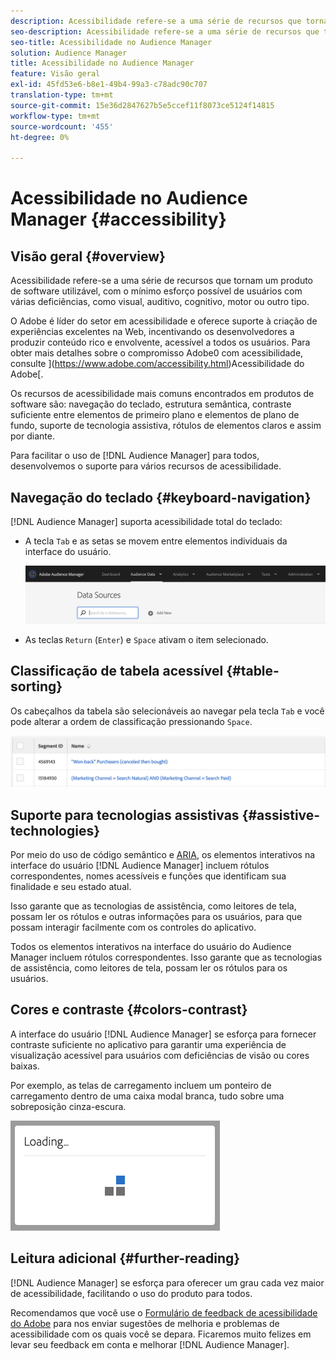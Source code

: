 ```yaml
---
description: Acessibilidade refere-se a uma série de recursos que tornam um produto de software utilizável, com o mínimo esforço possível de usuários com várias deficiências, como visual, auditivo, cognitivo, motor ou outro tipo.
seo-description: Acessibilidade refere-se a uma série de recursos que tornam um produto de software utilizável, com o mínimo esforço possível de usuários com várias deficiências, como visual, auditivo, cognitivo, motor ou outro tipo.
seo-title: Acessibilidade no Audience Manager
solution: Audience Manager
title: Acessibilidade no Audience Manager
feature: Visão geral
exl-id: 45fd53e6-b8e1-49b4-99a3-c78adc90c707
translation-type: tm+mt
source-git-commit: 15e36d2847627b5e5ccef11f8073ce5124f14815
workflow-type: tm+mt
source-wordcount: '455'
ht-degree: 0%

---
```


# Acessibilidade no Audience Manager {#accessibility}

## Visão geral {#overview}

Acessibilidade refere-se a uma série de recursos que tornam um produto de software utilizável, com o mínimo esforço possível de usuários com várias deficiências, como visual, auditivo, cognitivo, motor ou outro tipo.

O Adobe é líder do setor em acessibilidade e oferece suporte à criação de experiências excelentes na Web, incentivando os desenvolvedores a produzir conteúdo rico e envolvente, acessível a todos os usuários. Para obter mais detalhes sobre o compromisso Adobe0 com acessibilidade, consulte ](https://www.adobe.com/accessibility.html)Acessibilidade do Adobe[.

Os recursos de acessibilidade mais comuns encontrados em produtos de software são: navegação do teclado, estrutura semântica, contraste suficiente entre elementos de primeiro plano e elementos de plano de fundo, suporte de tecnologia assistiva, rótulos de elementos claros e assim por diante.

Para facilitar o uso de [!DNL Audience Manager] para todos, desenvolvemos o suporte para vários recursos de acessibilidade.

## Navegação do teclado {#keyboard-navigation}

[!DNL Audience Manager] suporta acessibilidade total do teclado:

* A tecla `Tab` e as setas se movem entre elementos individuais da interface do usuário.

   ![acessibilidade - destaque](assets/accesibility-highlight.png)

* As teclas `Return` (`Enter`) e `Space` ativam o item selecionado.

## Classificação de tabela acessível {#table-sorting}

Os cabeçalhos da tabela são selecionáveis ao navegar pela tecla `Tab` e você pode alterar a ordem de classificação pressionando `Space`.

![cabeçalhos de tabela de acessibilidade](assets/accessibility-table-headers.png)

## Suporte para tecnologias assistivas {#assistive-technologies}

Por meio do uso de código semântico e [ARIA](https://www.w3.org/WAI/standards-guidelines/aria/), os elementos interativos na interface do usuário [!DNL Audience Manager] incluem rótulos correspondentes, nomes acessíveis e funções que identificam sua finalidade e seu estado atual.

Isso garante que as tecnologias de assistência, como leitores de tela, possam ler os rótulos e outras informações para os usuários, para que possam interagir facilmente com os controles do aplicativo.

Todos os elementos interativos na interface do usuário do Audience Manager incluem rótulos correspondentes. Isso garante que as tecnologias de assistência, como leitores de tela, possam ler os rótulos para os usuários.

## Cores e contraste {#colors-contrast}

A interface do usuário [!DNL Audience Manager] se esforça para fornecer contraste suficiente no aplicativo para garantir uma experiência de visualização acessível para usuários com deficiências de visão ou cores baixas.

Por exemplo, as telas de carregamento incluem um ponteiro de carregamento dentro de uma caixa modal branca, tudo sobre uma sobreposição cinza-escura.

![carregamento de acessibilidade](assets/accessibility-loading.png)

## Leitura adicional {#further-reading}

[!DNL Audience Manager] se esforça para oferecer um grau cada vez maior de acessibilidade, facilitando o uso do produto para todos.

Recomendamos que você use o [Formulário de feedback de acessibilidade do Adobe](https://www.adobe.com/accessibility/feedback.html) para nos enviar sugestões de melhoria e problemas de acessibilidade com os quais você se depara. Ficaremos muito felizes em levar seu feedback em conta e melhorar [!DNL Audience Manager].
